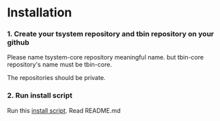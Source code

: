 # Installation

### 1. Create your tsystem repository and tbin repository on your github
Please name tsystem-core repository meaningful name. but tbin-core repository's name must be tbin-core.

The repositories should be private.

### 2. Run install script
Run this [install script](https://github.com/TakutoYoshikai/tsystem-install). Read README.md
